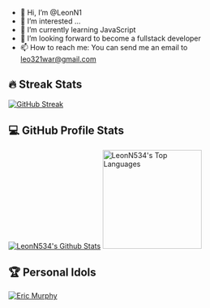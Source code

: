 - 👋 Hi, I’m @LeonN1
- 👀 I’m interested ...
- 🌱 I’m currently learning JavaScript
- 💞️ I’m looking forward to become a fullstack developer
- 📫 How to reach me: You can send me an email to leo321war@gmail.com

<!---
LeonN1/LeonN1 is a ✨ special ✨ repository because its `README.md` (this file) appears on your GitHub profile.
You can click the Preview link to take a look at your changes.
--->

<h2>🔥 Streak Stats</h2>
<a href="https://git.io/streak-stats"><img src="https://streak-stats.demolab.com?user=LeonN534&theme=dark-minimalist&border_radius=7&mode=weekly" alt="GitHub Streak"/></a>


<h2>💻 GitHub Profile Stats</h2>
<a href="https://github.com/anuraghazra/github-readme-stats"><img alt="LeonN534's Github Stats" src="https://github-readme-stats.vercel.app/api?username=LeonN534&show_icons=true&bg_color=211f27&text_color=e5e5e5&icon_color=d484f4&title_color=85bef7&border_color=b9b9c0&border_radius=7"/></a>
<a href="https://github.com/anuraghazra/convoychat"><img alt="LeonN534's Top Languages" src="https://github-readme-stats.vercel.app/api/top-langs/?username=LeonN534&langs_count=8&layout=compact&bg_color=211f27&text_color=e5e5e5&icon_color=d484f4&title_color=85bef7&border_color=b9b9c0&border_radius=7" height="195px"></a>


<h2>🏆 Personal Idols</h2>
<a href="https://ericmurphy.xyz/">
  <img alt="Eric Murphy" src="https://github.com/LeonN534/LeonN534/assets/77511070/ae7de464-7872-4a1c-8fee-4b72f334ec2e">
</a>
